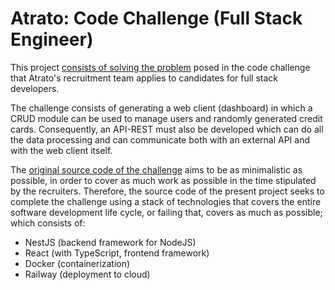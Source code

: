 # Atrato: Code Challenge (Full Stack Engineer)
This project [consists of solving the problem](https://atrato.notion.site/Prueba-t-cnica-Software-Engineer-0288476b5890444281e35eb0e2446f88) posed in the code challenge that Atrato's recruitment team applies to candidates for full stack developers.

The challenge consists of generating a web client (dashboard) in which a CRUD module can be used to manage users and randomly generated credit cards. Consequently, an API-REST must also be developed which can do all the data processing and can communicate both with an external API and with the web client itself.

The [original source code of the challenge](https://github.com/Sergi0Garcia/atrato-fullstack-interview) aims to be as minimalistic as possible, in order to cover as much work as possible in the time stipulated by the recruiters. Therefore, the source code of the present project seeks to complete the challenge using a stack of technologies that covers the entire software development life cycle, or failing that, covers as much as possible; which consists of:
- NestJS (backend framework for NodeJS)
- React (with TypeScript, frontend framework)
- Docker (containerization)
- Railway (deployment to cloud)
